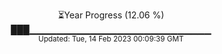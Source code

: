 <p align="center">
⏳Year Progress (12.06 %) <br>
███▁▁▁▁▁▁▁▁▁▁▁▁▁▁▁▁▁▁▁▁▁▁▁▁▁▁▁ <br>
<sub>Updated: Tue, 14 Feb 2023 00:09:39 GMT</sub>
</p>

